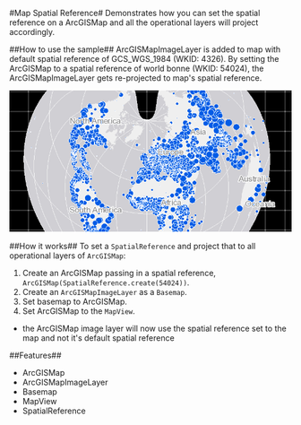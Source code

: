 #Map Spatial Reference#
Demonstrates how you can set the spatial reference on a ArcGISMap and all the operational layers will project accordingly.

##How to use the sample##
ArcGISMapImageLayer is added to map with default spatial reference of GCS_WGS_1984 (WKID: 4326). By setting the ArcGISMap to a spatial reference of world bonne (WKID: 54024), the ArcGISMapImageLayer gets re-projected to map's spatial reference.

![](MapSpatialReference.png)

##How it works##
To set a `SpatialReference` and project that to all operational layers of `ArcGISMap`:

1. Create an ArcGISMap passing in a spatial reference, `ArcGISMap(SpatialReference.create(54024))`.  
2. Create an `ArcGISMapImageLayer` as a `Basemap`.
3. Set basemap to ArcGISMap.
4. Set ArcGISMap to the `MapView`.
  - the ArcGISMap image layer will now use the spatial reference set to the map and not it's default spatial reference

##Features##
- ArcGISMap
- ArcGISMapImageLayer
- Basemap
- MapView
- SpatialReference
